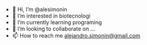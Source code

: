 - 👋 Hi, I’m @alesimonin
- 👀 I’m interested in biotecnologi
- 🌱 I’m currently learning programing
- 💞️ I’m looking to collaborate on ...
- 📫 How to reach me alejandro.simonin@gmail.com

